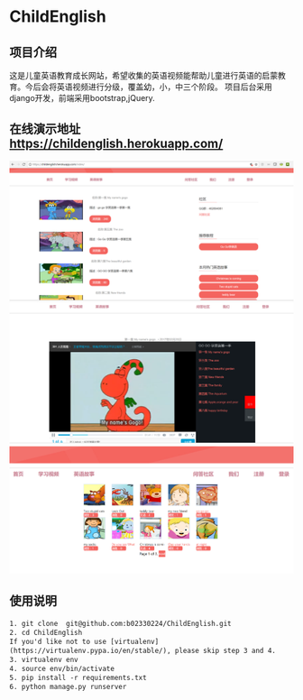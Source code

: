 # ChildEnglish
## 项目介绍
这是儿童英语教育成长网站，希望收集的英语视频能帮助儿童进行英语的启蒙教育。今后会将英语视频进行分级，覆盖幼，小，中三个阶段。
项目后台采用django开发，前端采用bootstrap,jQuery.

## 在线演示地址 https://childenglish.herokuapp.com/
![](https://github.com/b02330224/ChildEnglish/blob/master/screenshots/index.png)
![](https://github.com/b02330224/ChildEnglish/blob/master/screenshots/videoplay.png)
![](https://github.com/b02330224/ChildEnglish/blob/master/screenshots/storylist.png)

## 使用说明
```
1. git clone  git@github.com:b02330224/ChildEnglish.git
2. cd ChildEnglish
If you'd like not to use [virtualenv](https://virtualenv.pypa.io/en/stable/), please skip step 3 and 4.
3. virtualenv env
4. source env/bin/activate
5. pip install -r requirements.txt
6. python manage.py runserver
```
